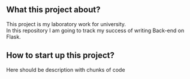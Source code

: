 ## What this project about?
This project is my laboratory work for university. <br>
In this repository I am going to track my success of writing Back-end on Flask.

## How to start up this project?
Here should be description with chunks of code